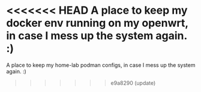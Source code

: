<<<<<<< HEAD
A place to keep my docker env running on my openwrt, in case I mess up the system again. :)
=======
A place to keep my home-lab podman configs, in case I mess up the system again. :)
>>>>>>> e9a8290 (update)


